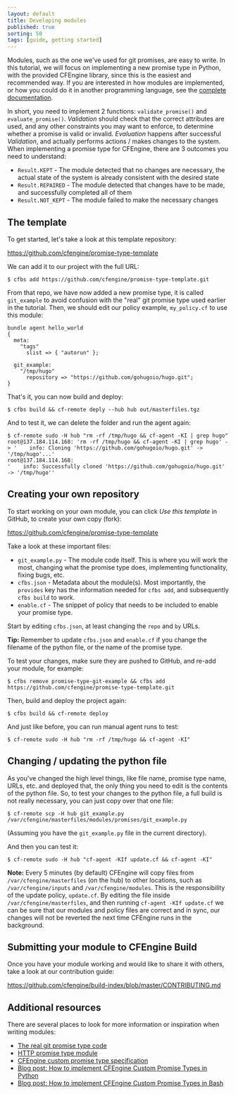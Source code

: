 ```yaml
---
layout: default
title: Developing modules
published: true
sorting: 50
tags: [guide, getting started]
---
```


Modules, such as the one we've used for git promises, are easy to write.
In this tutorial, we will focus on implementing a new promise type in Python, with the provided CFEngine library, since this is the easiest and recommended way.
If you are interested in how modules are implemented, or how you could do it in another programming language, see the [complete documentation](/reference-promise-types-custom.html).

In short, you need to implement 2 functions: `validate_promise()` and `evaluate_promise()`.
_Validation_ should check that the correct attributes are used, and any other constraints you may want to enforce, to determine whether a promise is valid or invalid.
_Evaluation_ happens after successful _Validation_, and actually performs actions / makes changes to the system.
When implementing a promise type for CFEngine, there are 3 outcomes you need to understand:

* `Result.KEPT` - The module detected that no changes are necessary, the actual state of the system is already consistent with the desired state
* `Result.REPAIRED` - The module detected that changes have to be made, and successfully completed all of them
* `Result.NOT_KEPT` - The module failed to make the necessary changes

## The template

To get started, let's take a look at this template repository:

https://github.com/cfengine/promise-type-template

We can add it to our project with the full URL:

```
$ cfbs add https://github.com/cfengine/promise-type-template.git
```

From that repo, we have now added a new promise type, it is called `git_example` to avoid confusion with the "real" git promise type used earlier in the tutorial.
Then, we should edit our policy example, `my_policy.cf` to use this module:

```cfengine3
bundle agent hello_world
{
  meta:
    "tags"
      slist => { "autorun" };

  git_example:
    "/tmp/hugo"
      repository => "https://github.com/gohugoio/hugo.git";
}
```

That's it, you can now build and deploy:

```
$ cfbs build && cf-remote deply --hub hub out/masterfiles.tgz
```

And to test it, we can delete the folder and run the agent again:

```
$ cf-remote sudo -H hub "rm -rf /tmp/hugo && cf-agent -KI | grep hugo"
root@137.184.114.168: 'rm -rf /tmp/hugo && cf-agent -KI | grep hugo' -> '    info: Cloning 'https://github.com/gohugoio/hugo.git' -> '/tmp/hugo'...'
root@137.184.114.168:                                                   '    info: Successfully cloned 'https://github.com/gohugoio/hugo.git' -> '/tmp/hugo''
```

## Creating your own repository

To start working on your own module, you can click _Use this template_ in GitHub, to create your own copy (fork):

https://github.com/cfengine/promise-type-template

Take a look at these important files:

* `git_example.py` - The module code itself. This is where you will work the most, changing what the promise type does, implementing functionality, fixing bugs, etc.
* `cfbs.json` - Metadata about the module(s). Most importantly, the `provides` key has the information needed for `cfbs add`, and subsequently `cfbs build` to work.
* `enable.cf` - The snippet of policy that needs to be included to enable your promise type.

Start by editing `cfbs.json`, at least changing the `repo` and `by` URLs.

**Tip:** Remember to update `cfbs.json` and `enable.cf` if you change the filename of the python file, or the name of the promise type.

To test your changes, make sure they are pushed to GitHub, and re-add your module, for example:

```
$ cfbs remove promise-type-git-example && cfbs add https://github.com/cfengine/promise-type-template.git
```

Then, build and deploy the project again:

```
$ cfbs build && cf-remote deploy
```

And just like before, you can run manual agent runs to test:

```
$ cf-remote sudo -H hub "rm -rf /tmp/hugo && cf-agent -KI"
```

## Changing / updating the python file

As you've changed the high level things, like file name, promise type name, URLs, etc. and deployed that, the only thing you need to edit is the contents of the python file.
So, to test your changes to the python file, a full build is not really necessary, you can just copy over that one file:

```
$ cf-remote scp -H hub git_example.py /var/cfengine/masterfiles/modules/promises/git_example.py
```

(Assuming you have the `git_example.py` file in the current directory).

And then you can test it:

```
$ cf-remote sudo -H hub "cf-agent -KIf update.cf && cf-agent -KI"
```

**Note:** Every 5 minutes (by default) CFEngine will copy files from `/var/cfengine/masterfiles` (on the hub) to other locations, such as `/var/cfengine/inputs` and `/var/cfengine/modules`.
This is the responsibility of the update policy, `update.cf`.
By editing the file inside `/var/cfengine/masterfiles`, and then running `cf-agent -KIf update.cf` we can be sure that our modules and policy files are correct and in sync, our changes will not be reverted the next time CFEngine runs in the background.

## Submitting your module to CFEngine Build

Once you have your module working and would like to share it with others, take a look at our contribution guide:

https://github.com/cfengine/build-index/blob/master/CONTRIBUTING.md

## Additional resources

There are several places to look for more information or inspiration when writing modules:

* [The real git promise type code](https://github.com/cfengine/modules/tree/c3b7329b240cf7ad062a0a64ee8b607af2cb912a/promise-types/git/)
* [HTTP promise type module](https://github.com/cfengine/modules/tree/c861789d4b376147d904fccd76963a92e65eaa97/promise-types/http/)
* [CFEngine custom promise type specification](/reference-promise-types-custom.html)
* [Blog post: How to implement CFEngine Custom Promise Types in Python](https://cfengine.com/blog/2020/how-to-implement-cfengine-custom-promise-types-in-python/)
* [Blog post: How to implement CFEngine Custom Promise Types in Bash](https://cfengine.com/blog/2021/how-to-implement-cfengine-custom-promise-types-in-bash/)
